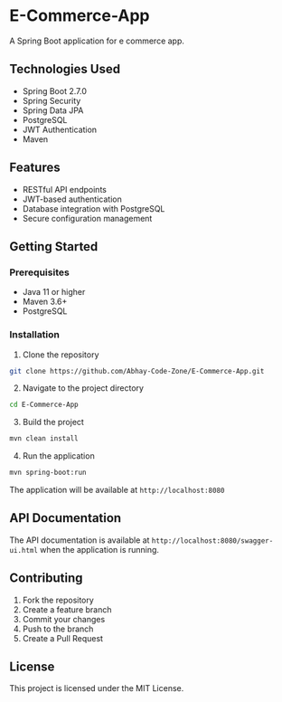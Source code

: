 # E-Commerce-App

A Spring Boot application for e commerce app.

## Technologies Used

- Spring Boot 2.7.0
- Spring Security
- Spring Data JPA
- PostgreSQL
- JWT Authentication
- Maven

## Features

- RESTful API endpoints
- JWT-based authentication
- Database integration with PostgreSQL
- Secure configuration management

## Getting Started

### Prerequisites

- Java 11 or higher
- Maven 3.6+
- PostgreSQL

### Installation

1. Clone the repository
```bash
git clone https://github.com/Abhay-Code-Zone/E-Commerce-App.git
```

2. Navigate to the project directory
```bash
cd E-Commerce-App
```

3. Build the project
```bash
mvn clean install
```

4. Run the application
```bash
mvn spring-boot:run
```

The application will be available at `http://localhost:8080`

## API Documentation

The API documentation is available at `http://localhost:8080/swagger-ui.html` when the application is running.

## Contributing

1. Fork the repository
2. Create a feature branch
3. Commit your changes
4. Push to the branch
5. Create a Pull Request

## License

This project is licensed under the MIT License.
<!-- Update 1 -->

<!-- Update 2 -->

<!-- Update 4 -->

<!-- Update 8 -->

<!-- Update 11 -->

<!-- Update 13 -->

<!-- Update 16 -->

<!-- Update 17 -->

<!-- Update 19 -->

<!-- Update 22 -->

<!-- Update 23 -->

<!-- Update 26 -->

<!-- Update 29 -->

<!-- Update 31 -->

<!-- Update 32 -->

<!-- Update 34 -->

<!-- Update 37 -->

<!-- Update 38 -->

<!-- Update 41 -->

<!-- Update 43 -->

<!-- Update 44 -->

<!-- Update 46 -->

<!-- Update 47 -->

<!-- Update 52 -->

<!-- Update 53 -->

<!-- Update 58 -->

<!-- Update 59 -->

<!-- Update 61 -->

<!-- Update 62 -->

<!-- Update 64 -->

<!-- Update 67 -->

<!-- Update 68 -->

<!-- Update 71 -->

<!-- Update 73 -->

<!-- Update 74 -->

<!-- Update 76 -->

<!-- Update 79 -->

<!-- Update 82 -->

<!-- Update 83 -->

<!-- Update 86 -->

<!-- Update 88 -->

<!-- Update 89 -->

<!-- Update 92 -->

<!-- Update 94 -->

<!-- Update 97 -->

<!-- Update 101 -->

<!-- Update 103 -->

<!-- Update 104 -->

<!-- Update 106 -->

<!-- Update 107 -->

<!-- Update 109 -->

<!-- Update 113 -->

<!-- Update 116 -->

<!-- Update 118 -->

<!-- Update 121 -->

<!-- Update 122 -->

<!-- Update 124 -->

<!-- Update 127 -->

<!-- Update 128 -->

<!-- Update 131 -->

<!-- Update 134 -->

<!-- Update 136 -->

<!-- Update 137 -->

<!-- Update 139 -->

<!-- Update 142 -->

<!-- Update 143 -->

<!-- Update 146 -->

<!-- Update 148 -->

<!-- Update 149 -->

<!-- Update 151 -->

<!-- Update 152 -->

<!-- Update 157 -->

<!-- Update 158 -->

<!-- Update 163 -->

<!-- Update 164 -->

<!-- Update 166 -->

<!-- Update 167 -->

<!-- Update 169 -->

<!-- Update 172 -->

<!-- Update 173 -->

<!-- Update 176 -->

<!-- Update 178 -->

<!-- Update 179 -->

<!-- Update 181 -->

<!-- Update 184 -->

<!-- Update 187 -->

<!-- Update 188 -->

<!-- Update 191 -->

<!-- Update 193 -->

<!-- Update 194 -->

<!-- Update 197 -->

<!-- Update 199 -->

<!-- Update 202 -->

<!-- Update 206 -->

<!-- Update 208 -->

<!-- Update 209 -->

<!-- Update 211 -->

<!-- Update 212 -->

<!-- Update 214 -->

<!-- Update 218 -->

<!-- Update 221 -->

<!-- Update 223 -->

<!-- Update 226 -->

<!-- Update 227 -->

<!-- Update 229 -->

<!-- Update 232 -->

<!-- Update 233 -->

<!-- Update 236 -->

<!-- Update 239 -->

<!-- Update 241 -->

<!-- Update 242 -->

<!-- Update 244 -->

<!-- Update 247 -->

<!-- Update 248 -->

<!-- Update 251 -->

<!-- Update 253 -->

<!-- Update 254 -->

<!-- Update 256 -->

<!-- Update 257 -->

<!-- Update 262 -->

<!-- Update 263 -->

<!-- Update 268 -->

<!-- Update 269 -->

<!-- Update 271 -->

<!-- Update 272 -->

<!-- Update 274 -->

<!-- Update 277 -->

<!-- Update 278 -->

<!-- Update 281 -->

<!-- Update 283 -->

<!-- Update 284 -->

<!-- Update 286 -->

<!-- Update 289 -->

<!-- Update 292 -->

<!-- Update 293 -->

<!-- Update 296 -->

<!-- Update 298 -->

<!-- Update 299 -->

<!-- Update 302 -->

<!-- Update 304 -->

<!-- Update 307 -->

<!-- Update 311 -->

<!-- Update 313 -->

<!-- Update 314 -->

<!-- Update 316 -->

<!-- Update 317 -->

<!-- Update 319 -->

<!-- Update 323 -->

<!-- Update 326 -->

<!-- Update 328 -->

<!-- Update 331 -->

<!-- Update 332 -->

<!-- Update 334 -->

<!-- Update 337 -->

<!-- Update 338 -->

<!-- Update 341 -->

<!-- Update 344 -->

<!-- Update 346 -->

<!-- Update 347 -->

<!-- Update 349 -->

<!-- Update 352 -->

<!-- Update 353 -->

<!-- Update 356 -->

<!-- Update 358 -->

<!-- Update 359 -->

<!-- Update 361 -->

<!-- Update 362 -->

<!-- Update 367 -->

<!-- Update 368 -->

<!-- Update 373 -->

<!-- Update 374 -->

<!-- Update 376 -->

<!-- Update 377 -->

<!-- Update 379 -->

<!-- Update 382 -->

<!-- Update 383 -->

<!-- Update 386 -->

<!-- Update 388 -->

<!-- Update 389 -->

<!-- Update 391 -->

<!-- Update 394 -->

<!-- Update 397 -->

<!-- Update 398 -->

<!-- Update 401 -->

<!-- Update 403 -->

<!-- Update 404 -->

<!-- Update 407 -->

<!-- Update 409 -->

<!-- Update 412 -->

<!-- Update 416 -->

<!-- Update 418 -->

<!-- Update 419 -->

<!-- Update 421 -->

<!-- Update 422 -->

<!-- Update 424 -->

<!-- Update 428 -->

<!-- Update 431 -->

<!-- Update 433 -->

<!-- Update 436 -->

<!-- Update 437 -->

<!-- Update 439 -->

<!-- Update 442 -->

<!-- Update 443 -->

<!-- Update 446 -->

<!-- Update 449 -->

<!-- Update 451 -->

<!-- Update 452 -->

<!-- Update 454 -->

<!-- Update 457 -->

<!-- Update 458 -->

<!-- Update 461 -->

<!-- Update 463 -->

<!-- Update 464 -->

<!-- Update 466 -->

<!-- Update 467 -->

<!-- Update 472 -->

<!-- Update 473 -->

<!-- Update 478 -->

<!-- Update 479 -->

<!-- Update 481 -->

<!-- Update 482 -->

<!-- Update 484 -->

<!-- Update 487 -->

<!-- Update 488 -->

<!-- Update 491 -->

<!-- Update 493 -->

<!-- Update 494 -->

<!-- Update 496 -->

<!-- Update 499 -->

<!-- Update 502 -->

<!-- Update 503 -->

<!-- Update 506 -->

<!-- Update 508 -->

<!-- Update 509 -->

<!-- Update 512 -->

<!-- Update 514 -->

<!-- Update 517 -->

<!-- Update 521 -->

<!-- Update 523 -->

<!-- Update 524 -->

<!-- Update 526 -->

<!-- Update 527 -->

<!-- Update 529 -->

<!-- Update 533 -->

<!-- Update 536 -->

<!-- Update 538 -->

<!-- Update 541 -->

<!-- Update 542 -->

<!-- Update 544 -->

<!-- Update 547 -->

<!-- Update 548 -->

<!-- Update 551 -->

<!-- Update 554 -->

<!-- Update 556 -->

<!-- Update 557 -->

<!-- Update 559 -->

<!-- Update 562 -->

<!-- Update 563 -->

<!-- Update 566 -->

<!-- Update 568 -->

<!-- Update 569 -->

<!-- Update 571 -->

<!-- Update 572 -->

<!-- Update 577 -->

<!-- Update 578 -->

<!-- Update 583 -->

<!-- Update 584 -->

<!-- Update 586 -->

<!-- Update 587 -->

<!-- Update 589 -->

<!-- Update 592 -->

<!-- Update 593 -->

<!-- Update 596 -->

<!-- Update 598 -->

<!-- Update 599 -->

<!-- Update 601 -->

<!-- Update 604 -->

<!-- Update 607 -->

<!-- Update 608 -->

<!-- Update 611 -->

<!-- Update 613 -->

<!-- Update 614 -->

<!-- Update 617 -->

<!-- Update 619 -->

<!-- Update 622 -->

<!-- Update 626 -->

<!-- Update 628 -->

<!-- Update 629 -->

<!-- Update 631 -->

<!-- Update 632 -->

<!-- Update 634 -->

<!-- Update 638 -->

<!-- Update 641 -->

<!-- Update 643 -->

<!-- Update 646 -->

<!-- Update 647 -->

<!-- Update 649 -->

<!-- Update 652 -->

<!-- Update 653 -->

<!-- Update 656 -->

<!-- Update 659 -->

<!-- Update 661 -->

<!-- Update 662 -->

<!-- Update 664 -->

<!-- Update 667 -->

<!-- Update 668 -->

<!-- Update 671 -->

<!-- Update 673 -->

<!-- Update 674 -->

<!-- Update 676 -->

<!-- Update 677 -->

<!-- Update 682 -->

<!-- Update 683 -->

<!-- Update 688 -->

<!-- Update 689 -->

<!-- Update 691 -->

<!-- Update 692 -->

<!-- Update 694 -->

<!-- Update 697 -->

<!-- Update 698 -->

<!-- Update 701 -->

<!-- Update 703 -->

<!-- Update 704 -->

<!-- Update 706 -->

<!-- Update 709 -->

<!-- Update 712 -->

<!-- Update 713 -->

<!-- Update 716 -->

<!-- Update 718 -->

<!-- Update 719 -->

<!-- Update 722 -->

<!-- Update 724 -->

<!-- Update 727 -->

<!-- Update 731 -->

<!-- Update 733 -->

<!-- Update 734 -->

<!-- Update 736 -->

<!-- Update 737 -->

<!-- Update 739 -->

<!-- Update 743 -->

<!-- Update 746 -->

<!-- Update 748 -->

<!-- Update 751 -->

<!-- Update 752 -->

<!-- Update 754 -->

<!-- Update 757 -->

<!-- Update 758 -->

<!-- Update 761 -->

<!-- Update 764 -->

<!-- Update 766 -->

<!-- Update 767 -->

<!-- Update 769 -->

<!-- Update 772 -->

<!-- Update 773 -->

<!-- Update 776 -->

<!-- Update 778 -->

<!-- Update 779 -->

<!-- Update 781 -->

<!-- Update 782 -->

<!-- Update 787 -->

<!-- Update 788 -->

<!-- Update 793 -->

<!-- Update 794 -->

<!-- Update 796 -->

<!-- Update 797 -->

<!-- Update 799 -->

<!-- Update 802 -->

<!-- Update 803 -->

<!-- Update 806 -->

<!-- Update 808 -->

<!-- Update 809 -->

<!-- Update 811 -->

<!-- Update 814 -->

<!-- Update 817 -->

<!-- Update 818 -->

<!-- Update 821 -->

<!-- Update 823 -->

<!-- Update 824 -->

<!-- Update 827 -->

<!-- Update 829 -->

<!-- Update 832 -->

<!-- Update 836 -->

<!-- Update 838 -->

<!-- Update 839 -->

<!-- Update 841 -->

<!-- Update 842 -->

<!-- Update 844 -->

<!-- Update 848 -->

<!-- Update 851 -->

<!-- Update 853 -->

<!-- Update 856 -->

<!-- Update 857 -->

<!-- Update 859 -->

<!-- Update 862 -->

<!-- Update 863 -->

<!-- Update 866 -->

<!-- Update 869 -->

<!-- Update 871 -->

<!-- Update 872 -->

<!-- Update 874 -->

<!-- Update 877 -->

<!-- Update 878 -->

<!-- Update 881 -->

<!-- Update 883 -->

<!-- Update 884 -->

<!-- Update 886 -->

<!-- Update 887 -->

<!-- Update 892 -->

<!-- Update 893 -->

<!-- Update 898 -->

<!-- Update 899 -->

<!-- Update 901 -->

<!-- Update 902 -->

<!-- Update 904 -->

<!-- Update 907 -->

<!-- Update 908 -->

<!-- Update 911 -->

<!-- Update 913 -->

<!-- Update 914 -->

<!-- Update 916 -->

<!-- Update 919 -->

<!-- Update 922 -->

<!-- Update 923 -->

<!-- Update 926 -->

<!-- Update 928 -->

<!-- Update 929 -->

<!-- Update 932 -->

<!-- Update 934 -->

<!-- Update 937 -->

<!-- Update 941 -->

<!-- Update 943 -->

<!-- Update 944 -->

<!-- Update 946 -->

<!-- Update 947 -->

<!-- Update 949 -->

<!-- Update 953 -->

<!-- Update 956 -->

<!-- Update 958 -->

<!-- Update 961 -->

<!-- Update 962 -->

<!-- Update 964 -->

<!-- Update 967 -->

<!-- Update 968 -->

<!-- Update 971 -->

<!-- Update 974 -->

<!-- Update 976 -->

<!-- Update 977 -->

<!-- Update 979 -->

<!-- Update 982 -->

<!-- Update 983 -->

<!-- Update 986 -->

<!-- Update 988 -->

<!-- Update 989 -->

<!-- Update 991 -->

<!-- Update 992 -->

<!-- Update 997 -->

<!-- Update 998 -->

<!-- Update 1003 -->

<!-- Update 1004 -->

<!-- Update 1006 -->

<!-- Update 1007 -->

<!-- Update 1009 -->

<!-- Update 1012 -->

<!-- Update 1013 -->

<!-- Update 1016 -->

<!-- Update 1018 -->

<!-- Update 1019 -->

<!-- Update 1021 -->

<!-- Update 1024 -->

<!-- Update 1027 -->

<!-- Update 1028 -->

<!-- Update 1031 -->

<!-- Update 1033 -->

<!-- Update 1034 -->

<!-- Update 1037 -->

<!-- Update 1039 -->

<!-- Update 1042 -->

<!-- Update 1046 -->

<!-- Update 1048 -->

<!-- Update 1049 -->

<!-- Update 1051 -->

<!-- Update 1052 -->

<!-- Update 1054 -->

<!-- Update 1058 -->

<!-- Update 1061 -->

<!-- Update 1063 -->

<!-- Update 1066 -->

<!-- Update 1067 -->

<!-- Update 1069 -->

<!-- Update 1072 -->

<!-- Update 1073 -->

<!-- Update 1076 -->

<!-- Update 1079 -->

<!-- Update 1081 -->

<!-- Update 1082 -->

<!-- Update 1084 -->

<!-- Update 1087 -->

<!-- Update 1088 -->

<!-- Update 1091 -->

<!-- Update 1093 -->

<!-- Update 1094 -->

<!-- Update 1096 -->

<!-- Update 1097 -->

<!-- Update 1102 -->

<!-- Update 1103 -->

<!-- Update 1108 -->

<!-- Update 1109 -->

<!-- Update 1111 -->

<!-- Update 1112 -->

<!-- Update 1114 -->

<!-- Update 1117 -->

<!-- Update 1118 -->

<!-- Update 1121 -->

<!-- Update 1123 -->

<!-- Update 1124 -->

<!-- Update 1126 -->

<!-- Update 1129 -->

<!-- Update 1132 -->

<!-- Update 1133 -->

<!-- Update 1136 -->

<!-- Update 1138 -->

<!-- Update 1139 -->

<!-- Update 1142 -->

<!-- Update 1144 -->

<!-- Update 1147 -->

<!-- Update 1151 -->

<!-- Update 1153 -->

<!-- Update 1154 -->

<!-- Update 1156 -->

<!-- Update 1157 -->

<!-- Update 1159 -->

<!-- Update 1163 -->

<!-- Update 1166 -->

<!-- Update 1168 -->

<!-- Update 1171 -->

<!-- Update 1172 -->

<!-- Update 1174 -->

<!-- Update 1177 -->

<!-- Update 1178 -->

<!-- Update 1181 -->

<!-- Update 1184 -->

<!-- Update 1186 -->

<!-- Update 1187 -->

<!-- Update 1189 -->

<!-- Update 1192 -->

<!-- Update 1193 -->

<!-- Update 1196 -->

<!-- Update 1198 -->

<!-- Update 1199 -->

<!-- Update 1201 -->

<!-- Update 1202 -->

<!-- Update 1207 -->

<!-- Update 1208 -->

<!-- Update 1213 -->

<!-- Update 1214 -->

<!-- Update 1216 -->

<!-- Update 1217 -->

<!-- Update 1219 -->

<!-- Update 1222 -->

<!-- Update 1223 -->

<!-- Update 1226 -->

<!-- Update 1228 -->

<!-- Update 1229 -->

<!-- Update 1231 -->

<!-- Update 1234 -->

<!-- Update 1237 -->

<!-- Update 1238 -->

<!-- Update 1241 -->

<!-- Update 1243 -->

<!-- Update 1244 -->

<!-- Update 1247 -->

<!-- Update 1249 -->

<!-- Update 1252 -->

<!-- Update 1256 -->

<!-- Update 1258 -->

<!-- Update 1259 -->

<!-- Update 1261 -->

<!-- Update 1262 -->

<!-- Update 1264 -->

<!-- Update 1268 -->

<!-- Update 1271 -->

<!-- Update 1273 -->

<!-- Update 1276 -->

<!-- Update 1277 -->

<!-- Update 1279 -->

<!-- Update 1282 -->

<!-- Update 1283 -->

<!-- Update 1286 -->

<!-- Update 1289 -->

<!-- Update 1291 -->

<!-- Update 1292 -->

<!-- Update 1294 -->

<!-- Update 1297 -->

<!-- Update 1298 -->

<!-- Update 1301 -->

<!-- Update 1303 -->

<!-- Update 1304 -->

<!-- Update 1306 -->

<!-- Update 1307 -->

<!-- Update 1312 -->

<!-- Update 1313 -->

<!-- Update 1318 -->

<!-- Update 1319 -->

<!-- Update 1321 -->

<!-- Update 1322 -->

<!-- Update 1324 -->

<!-- Update 1327 -->

<!-- Update 1328 -->

<!-- Update 1331 -->

<!-- Update 1333 -->

<!-- Update 1334 -->

<!-- Update 1336 -->

<!-- Update 1339 -->

<!-- Update 1342 -->

<!-- Update 1343 -->

<!-- Update 1346 -->

<!-- Update 1348 -->

<!-- Update 1349 -->

<!-- Update 1352 -->

<!-- Update 1354 -->

<!-- Update 1357 -->

<!-- Update 1361 -->

<!-- Update 1363 -->

<!-- Update 1364 -->

<!-- Update 1366 -->

<!-- Update 1367 -->

<!-- Update 1369 -->

<!-- Update 1373 -->

<!-- Update 1376 -->

<!-- Update 1378 -->

<!-- Update 1381 -->

<!-- Update 1382 -->

<!-- Update 1384 -->

<!-- Update 1387 -->

<!-- Update 1388 -->

<!-- Update 1391 -->

<!-- Update 1394 -->

<!-- Update 1396 -->

<!-- Update 1397 -->

<!-- Update 1399 -->

<!-- Update 1402 -->

<!-- Update 1403 -->

<!-- Update 1406 -->

<!-- Update 1408 -->

<!-- Update 1409 -->

<!-- Update 1411 -->

<!-- Update 1412 -->

<!-- Update 1417 -->

<!-- Update 1418 -->

<!-- Update 1423 -->

<!-- Update 1424 -->

<!-- Update 1426 -->

<!-- Update 1427 -->

<!-- Update 1429 -->

<!-- Update 1432 -->

<!-- Update 1433 -->

<!-- Update 1436 -->

<!-- Update 1438 -->

<!-- Update 1439 -->

<!-- Update 1441 -->

<!-- Update 1444 -->

<!-- Update 1447 -->

<!-- Update 1448 -->

<!-- Update 1451 -->

<!-- Update 1453 -->

<!-- Update 1454 -->

<!-- Update 1457 -->

<!-- Update 1459 -->

<!-- Update 1462 -->

<!-- Update 1466 -->

<!-- Update 1468 -->

<!-- Update 1469 -->

<!-- Update 1471 -->

<!-- Update 1472 -->

<!-- Update 1474 -->

<!-- Update 1478 -->

<!-- Update 1481 -->

<!-- Update 1483 -->

<!-- Update 1486 -->

<!-- Update 1487 -->

<!-- Update 1489 -->

<!-- Update 1492 -->

<!-- Update 1493 -->

<!-- Update 1496 -->

<!-- Update 1499 -->

<!-- Update 1501 -->

<!-- Update 1502 -->

<!-- Update 1504 -->

<!-- Update 1507 -->

<!-- Update 1508 -->

<!-- Update 1511 -->

<!-- Update 1513 -->

<!-- Update 1514 -->

<!-- Update 1516 -->

<!-- Update 1517 -->

<!-- Update 1522 -->

<!-- Update 1523 -->

<!-- Update 1528 -->

<!-- Update 1529 -->

<!-- Update 1531 -->

<!-- Update 1532 -->

<!-- Update 1534 -->

<!-- Update 1537 -->

<!-- Update 1538 -->

<!-- Update 1541 -->

<!-- Update 1543 -->

<!-- Update 1544 -->

<!-- Update 1546 -->

<!-- Update 1549 -->

<!-- Update 1552 -->

<!-- Update 1553 -->

<!-- Update 1556 -->

<!-- Update 1558 -->

<!-- Update 1559 -->

<!-- Update 1562 -->

<!-- Update 1564 -->

<!-- Update 1567 -->

<!-- Update 1571 -->

<!-- Update 1573 -->

<!-- Update 1574 -->

<!-- Update 1576 -->

<!-- Update 1577 -->

<!-- Update 1579 -->

<!-- Update 1583 -->

<!-- Update 1586 -->

<!-- Update 1588 -->

<!-- Update 1591 -->

<!-- Update 1592 -->

<!-- Update 1594 -->

<!-- Update 1597 -->

<!-- Update 1598 -->

<!-- Update 1601 -->

<!-- Update 1604 -->

<!-- Update 1606 -->

<!-- Update 1607 -->

<!-- Update 1609 -->

<!-- Update 1612 -->

<!-- Update 1613 -->

<!-- Update 1616 -->

<!-- Update 1618 -->

<!-- Update 1619 -->

<!-- Update 1621 -->

<!-- Update 1622 -->

<!-- Update 1627 -->

<!-- Update 1628 -->

<!-- Update 1633 -->

<!-- Update 1634 -->

<!-- Update 1636 -->

<!-- Update 1637 -->

<!-- Update 1639 -->

<!-- Update 1642 -->

<!-- Update 1643 -->

<!-- Update 1646 -->

<!-- Update 1648 -->

<!-- Update 1649 -->

<!-- Update 1651 -->

<!-- Update 1654 -->

<!-- Update 1657 -->

<!-- Update 1658 -->

<!-- Update 1661 -->

<!-- Update 1663 -->

<!-- Update 1664 -->

<!-- Update 1667 -->

<!-- Update 1669 -->

<!-- Update 1672 -->

<!-- Update 1676 -->

<!-- Update 1678 -->

<!-- Update 1679 -->

<!-- Update 1681 -->

<!-- Update 1682 -->

<!-- Update 1684 -->

<!-- Update 1688 -->

<!-- Update 1691 -->

<!-- Update 1693 -->

<!-- Update 1696 -->

<!-- Update 1697 -->

<!-- Update 1699 -->

<!-- Update 1702 -->

<!-- Update 1703 -->

<!-- Update 1706 -->

<!-- Update 1709 -->

<!-- Update 1711 -->

<!-- Update 1712 -->

<!-- Update 1714 -->

<!-- Update 1717 -->

<!-- Update 1718 -->

<!-- Update 1721 -->

<!-- Update 1723 -->

<!-- Update 1724 -->

<!-- Update 1726 -->

<!-- Update 1727 -->

<!-- Update 1732 -->

<!-- Update 1733 -->

<!-- Update 1738 -->

<!-- Update 1739 -->

<!-- Update 1741 -->

<!-- Update 1742 -->

<!-- Update 1744 -->

<!-- Update 1747 -->

<!-- Update 1748 -->

<!-- Update 1751 -->

<!-- Update 1753 -->

<!-- Update 1754 -->

<!-- Update 1756 -->

<!-- Update 1759 -->

<!-- Update 1762 -->

<!-- Update 1763 -->

<!-- Update 1766 -->

<!-- Update 1768 -->

<!-- Update 1769 -->

<!-- Update 1772 -->

<!-- Update 1774 -->

<!-- Update 1777 -->

<!-- Update 1781 -->

<!-- Update 1783 -->

<!-- Update 1784 -->

<!-- Update 1786 -->

<!-- Update 1787 -->

<!-- Update 1789 -->

<!-- Update 1793 -->

<!-- Update 1796 -->

<!-- Update 1798 -->

<!-- Update 1801 -->

<!-- Update 1802 -->

<!-- Update 1804 -->

<!-- Update 1807 -->

<!-- Update 1808 -->

<!-- Update 1811 -->

<!-- Update 1814 -->

<!-- Update 1816 -->

<!-- Update 1817 -->

<!-- Update 1819 -->

<!-- Update 1822 -->

<!-- Update 1823 -->

<!-- Update 1826 -->

<!-- Update 1828 -->

<!-- Update 1829 -->

<!-- Update 1831 -->

<!-- Update 1832 -->

<!-- Update 1837 -->

<!-- Update 1838 -->

<!-- Update 1843 -->

<!-- Update 1844 -->

<!-- Update 1846 -->

<!-- Update 1847 -->

<!-- Update 1849 -->

<!-- Update 1852 -->

<!-- Update 1853 -->

<!-- Update 1856 -->

<!-- Update 1858 -->

<!-- Update 1859 -->

<!-- Update 1861 -->

<!-- Update 1864 -->

<!-- Update 1867 -->

<!-- Update 1868 -->

<!-- Update 1871 -->

<!-- Update 1873 -->

<!-- Update 1874 -->

<!-- Update 1877 -->

<!-- Update 1879 -->

<!-- Update 1882 -->

<!-- Update 1886 -->

<!-- Update 1888 -->

<!-- Update 1889 -->

<!-- Update 1891 -->

<!-- Update 1892 -->

<!-- Update 1894 -->

<!-- Update 1898 -->

<!-- Update 1901 -->

<!-- Update 1903 -->

<!-- Update 1906 -->

<!-- Update 1907 -->

<!-- Update 1909 -->

<!-- Update 1912 -->

<!-- Update 1913 -->

<!-- Update 1916 -->

<!-- Update 1919 -->

<!-- Update 1921 -->

<!-- Update 1922 -->

<!-- Update 1924 -->

<!-- Update 1927 -->

<!-- Update 1928 -->

<!-- Update 1931 -->

<!-- Update 1933 -->

<!-- Update 1934 -->

<!-- Update 1936 -->

<!-- Update 1937 -->

<!-- Update 1942 -->

<!-- Update 1943 -->

<!-- Update 1948 -->

<!-- Update 1949 -->

<!-- Update 1951 -->

<!-- Update 1952 -->

<!-- Update 1954 -->

<!-- Update 1957 -->

<!-- Update 1958 -->

<!-- Update 1961 -->

<!-- Update 1963 -->

<!-- Update 1964 -->

<!-- Update 1966 -->

<!-- Update 1969 -->

<!-- Update 1972 -->

<!-- Update 1973 -->

<!-- Update 1976 -->

<!-- Update 1978 -->

<!-- Update 1979 -->

<!-- Update 1982 -->

<!-- Update 1984 -->

<!-- Update 1987 -->

<!-- Update 1991 -->

<!-- Update 1993 -->

<!-- Update 1994 -->

<!-- Update 1996 -->

<!-- Update 1997 -->

<!-- Update 1999 -->

<!-- Update 2003 -->

<!-- Update 2006 -->

<!-- Update 2008 -->

<!-- Update 2011 -->

<!-- Update 2012 -->

<!-- Update 2014 -->

<!-- Update 2017 -->

<!-- Update 2018 -->

<!-- Update 2021 -->

<!-- Update 2024 -->

<!-- Update 2026 -->

<!-- Update 2027 -->

<!-- Update 2029 -->

<!-- Update 2032 -->

<!-- Update 2033 -->

<!-- Update 2036 -->

<!-- Update 2038 -->

<!-- Update 2039 -->

<!-- Update 2041 -->

<!-- Update 2042 -->

<!-- Update 2047 -->

<!-- Update 2048 -->

<!-- Update 2053 -->

<!-- Update 2054 -->

<!-- Update 2056 -->

<!-- Update 2057 -->

<!-- Update 2059 -->

<!-- Update 2062 -->

<!-- Update 2063 -->

<!-- Update 2066 -->

<!-- Update 2068 -->

<!-- Update 2069 -->

<!-- Update 2071 -->

<!-- Update 2074 -->

<!-- Update 2077 -->

<!-- Update 2078 -->

<!-- Update 2081 -->

<!-- Update 2083 -->

<!-- Update 2084 -->

<!-- Update 2087 -->

<!-- Update 2089 -->

<!-- Update 2092 -->

<!-- Update 2096 -->

<!-- Update 2098 -->

<!-- Update 2099 -->

<!-- Update 2101 -->

<!-- Update 2102 -->

<!-- Update 2104 -->

<!-- Update 2108 -->

<!-- Update 2111 -->

<!-- Update 2113 -->

<!-- Update 2116 -->

<!-- Update 2117 -->

<!-- Update 2119 -->

<!-- Update 2122 -->

<!-- Update 2123 -->

<!-- Update 2126 -->

<!-- Update 2129 -->

<!-- Update 2131 -->

<!-- Update 2132 -->

<!-- Update 2134 -->

<!-- Update 2137 -->

<!-- Update 2138 -->

<!-- Update 2141 -->

<!-- Update 2143 -->

<!-- Update 2144 -->

<!-- Update 2146 -->

<!-- Update 2147 -->

<!-- Update 2152 -->

<!-- Update 2153 -->

<!-- Update 2158 -->

<!-- Update 2159 -->

<!-- Update 2161 -->

<!-- Update 2162 -->

<!-- Update 2164 -->

<!-- Update 2167 -->

<!-- Update 2168 -->

<!-- Update 2171 -->

<!-- Update 2173 -->

<!-- Update 2174 -->

<!-- Update 2176 -->

<!-- Update 2179 -->

<!-- Update 2182 -->

<!-- Update 2183 -->

<!-- Update 2186 -->

<!-- Update 2188 -->

<!-- Update 2189 -->

<!-- Update 2192 -->

<!-- Update 2194 -->

<!-- Update 2197 -->

<!-- Update 2201 -->

<!-- Update 2203 -->

<!-- Update 2204 -->

<!-- Update 2206 -->

<!-- Update 2207 -->

<!-- Update 2209 -->

<!-- Update 2213 -->

<!-- Update 2216 -->

<!-- Update 2218 -->

<!-- Update 2221 -->

<!-- Update 2222 -->

<!-- Update 2224 -->

<!-- Update 2227 -->

<!-- Update 2228 -->

<!-- Update 2231 -->

<!-- Update 2234 -->

<!-- Update 2236 -->

<!-- Update 2237 -->

<!-- Update 2239 -->

<!-- Update 2242 -->

<!-- Update 2243 -->

<!-- Update 2246 -->

<!-- Update 2248 -->

<!-- Update 2249 -->

<!-- Update 2251 -->

<!-- Update 2252 -->

<!-- Update 2257 -->

<!-- Update 2258 -->

<!-- Update 2263 -->

<!-- Update 2264 -->

<!-- Update 2266 -->

<!-- Update 2267 -->

<!-- Update 2269 -->

<!-- Update 2272 -->

<!-- Update 2273 -->

<!-- Update 2276 -->

<!-- Update 2278 -->

<!-- Update 2279 -->

<!-- Update 2281 -->

<!-- Update 2284 -->

<!-- Update 2287 -->

<!-- Update 2288 -->

<!-- Update 2291 -->

<!-- Update 2293 -->

<!-- Update 2294 -->

<!-- Update 2297 -->

<!-- Update 2299 -->

<!-- Update 2302 -->

<!-- Update 2306 -->

<!-- Update 2308 -->

<!-- Update 2309 -->

<!-- Update 2311 -->

<!-- Update 2312 -->

<!-- Update 2314 -->

<!-- Update 2318 -->

<!-- Update 2321 -->

<!-- Update 2323 -->

<!-- Update 2326 -->

<!-- Update 2327 -->

<!-- Update 2329 -->

<!-- Update 2332 -->

<!-- Update 2333 -->

<!-- Update 2336 -->

<!-- Update 2339 -->

<!-- Update 2341 -->

<!-- Update 2342 -->

<!-- Update 2344 -->

<!-- Update 2347 -->

<!-- Update 2348 -->

<!-- Update 2351 -->

<!-- Update 2353 -->

<!-- Update 2354 -->

<!-- Update 2356 -->

<!-- Update 2357 -->

<!-- Update 2362 -->

<!-- Update 2363 -->

<!-- Update 2368 -->

<!-- Update 2369 -->

<!-- Update 2371 -->

<!-- Update 2372 -->

<!-- Update 2374 -->

<!-- Update 2377 -->

<!-- Update 2378 -->

<!-- Update 2381 -->

<!-- Update 2383 -->

<!-- Update 2384 -->

<!-- Update 2386 -->

<!-- Update 2389 -->

<!-- Update 2392 -->

<!-- Update 2393 -->

<!-- Update 2396 -->

<!-- Update 2398 -->

<!-- Update 2399 -->

<!-- Update 2402 -->

<!-- Update 2404 -->

<!-- Update 2407 -->

<!-- Update 2411 -->

<!-- Update 2413 -->

<!-- Update 2414 -->

<!-- Update 2416 -->

<!-- Update 2417 -->

<!-- Update 2419 -->

<!-- Update 2423 -->

<!-- Update 2426 -->

<!-- Update 2428 -->

<!-- Update 2431 -->

<!-- Update 2432 -->

<!-- Update 2434 -->
